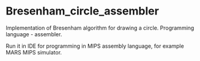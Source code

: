 # Bresenham_circle_assembler
Implementation of Bresenham algorithm for drawing a circle. Programming language - assembler.

Run it in IDE for programming in MIPS assembly language, for example MARS MIPS simulator.
